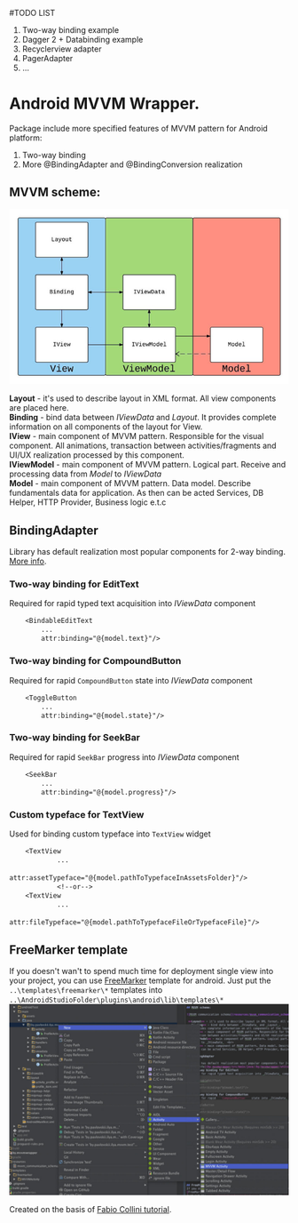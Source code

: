 #TODO LIST
1. Two-way binding example
2. Dagger 2 + Databinding example
3. Recyclerview adapter
4. PagerAdapter
5. ...

# Android MVVM Wrapper.

Package include more specified features of MVVM pattern for Android platform:

1. Two-way binding</br>
2. More @BindingAdapter and @BindingConversion realization</br>

## MVVM scheme:

![MVVM communication schema](resources/mvvm_communication_schema.jpg)
 
 **Layout** - it's used to describe layout in XML format. All view components are placed here.<br>
 **Binding** - bind data between _IViewData_ and _Layout_. 
 It provides complete information on all components of the layout for View. <br>
 **IView** - main component of MVVM pattern. Responsible for the visual component. All animations, 
 transaction between activities/fragments and UI/UX realization processed by this component.<br> 
 **IViewModel** - main component of MVVM pattern. Logical part. Receive and processing data from 
 _Model_ to _IViewData_  <br> 
 **Model** - main component of MVVM pattern. Data model. Describe fundamentals data for application.
 As then can be acted Services, DB Helper, HTTP Provider, Business logic e.t.c<br>
 
## BindingAdapter
 
 Library has default realization most popular components for 2-way binding. 
 [More info](by.mvvmwrapper/src/main/java//by/mvvmwrapper/utils/binding/BindingAdapterHelper.java).
### Two-way binding for EditText 
Required for rapid typed text acquisition into _IViewData_ component
```
    <BindableEditText
        ...
        attr:binding="@{model.text}"/> 
```
### Two-way binding for CompoundButton
Required for rapid ```CompoundButton``` state into _IViewData_ component
```
    <ToggleButton
        ...
        attr:binding="@{model.state}"/> 
```
### Two-way binding for SeekBar
Required for rapid ```SeekBar``` progress into _IViewData_ component
```
    <SeekBar
        ...
        attr:binding="@{model.progress}"/> 
```
### Custom typeface for TextView
Used for binding custom typeface into ```TextView``` widget
```
    <TextView
            ...
            attr:assetTypeface="@{model.pathToTypefaceInAssetsFolder}"/>
            <!--or-->
    <TextView
            ...
            attr:fileTypeface="@{model.pathToTypefaceFileOrTypefaceFile}"/>
```

## FreeMarker template
If you doesn't wan't to spend much time for deployment single view into your project, you can use
[FreeMarker](http://freemarker.org/) template for android.
Just put the ```..\templates\freemarker\*``` templates into ```..\AndroidStudioFolder\plugins\android\lib\templates\*```
![How to use template](resources/use_freemarker_template.jpg)


 
Created on the basis of [Fabio Collini tutorial](https://medium.com/@fabioCollini/android-data-binding-f9f9d3afc761).
